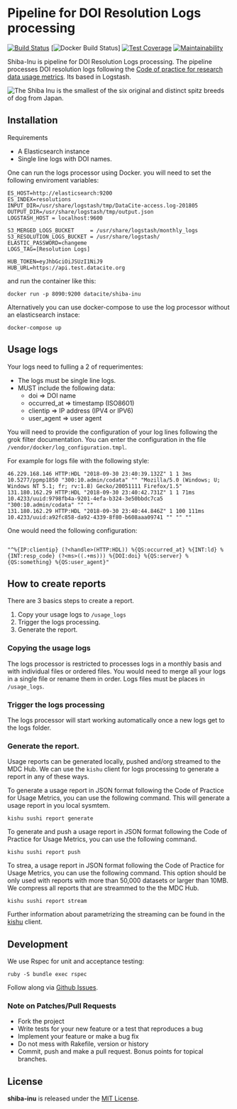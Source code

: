 # Pipeline for DOI Resolution Logs processing

[![Build Status](https://travis-ci.org/datacite/shiba-inu.svg?branch=master)](https://travis-ci.org/datacite/shiba-inu) 
[![Docker Build Status](https://img.shields.io/docker/build/datacite/shiba-inu.svg)]
[![Test Coverage](https://api.codeclimate.com/v1/badges/107d556dafb28c85d261/test_coverage)](https://codeclimate.com/github/datacite/shiba-inu/test_coverage)
[![Maintainability](https://api.codeclimate.com/v1/badges/107d556dafb28c85d261/maintainability)](https://codeclimate.com/github/datacite/shiba-inu/maintainability)

Shiba-Inu is pipeline for DOI Resolution Logs processing. The pipeline processes DOI resolution logs following the [Code of practice for research data usage metrics](https://doi.org/10.7287/peerj.preprints.26505v1). Its based in Logstash.


![The Shiba Inu is the smallest of the six original and distinct spitz breeds of dog from Japan.](https://i.imgur.com/ueW0Leo.jpg)


## Installation

Requirements

- A Elasticsearch instance
- Single line logs with DOI names.


One can run the logs processor using Docker. you will need to set the following enviroment variables:

```
ES_HOST=http://elasticsearch:9200
ES_INDEX=resolutions
INPUT_DIR=/usr/share/logstash/tmp/DataCite-access.log-201805
OUTPUT_DIR=/usr/share/logstash/tmp/output.json
LOGSTASH_HOST = localhost:9600

S3_MERGED_LOGS_BUCKET     = /usr/share/logstash/monthly_logs
S3_RESOLUTION_LOGS_BUCKET = /usr/share/logstash/
ELASTIC_PASSWORD=changeme
LOGS_TAG=[Resolution Logs]

HUB_TOKEN=eyJhbGciOiJSUzI1NiJ9
HUB_URL=https://api.test.datacite.org
```


and run the container like this:

```
docker run -p 8090:9200 datacite/shiba-inu
```

Alternatively you can use docker-compose to use the log processor without an elasticsearch instace:


```
docker-compose up
```

## Usage logs

Your logs need to fulling a 2 of requerimentes:

- The logs must be single line logs.
- MUST include the following data:
  - doi => DOI name
  - occurred_at => timestamp (ISO8601)
  - clientip => IP address (IPV4 or IPV6)
  - user_agent => user agent


You will need to provide the configuration of your log lines following the grok filter documentation. You can enter the configuration in the file `/vendor/docker/log_configuration.tmpl`. 

For example for logs file with the following style:

```text
46.229.168.146 HTTP:HDL "2018-09-30 23:40:39.132Z" 1 1 3ms 10.5277/ppmp1850 "300:10.admin/codata" "" "Mozilla/5.0 (Windows; U; Windows NT 5.1; fr; rv:1.8) Gecko/20051111 Firefox/1.5"
131.180.162.29 HTTP:HDL "2018-09-30 23:40:42.731Z" 1 1 71ms 10.4233/uuid:9798fb4a-9201-4efa-b324-3e50bbdc7ca5 "300:10.admin/codata" "" ""
131.180.162.29 HTTP:HDL "2018-09-30 23:40:44.846Z" 1 100 111ms 10.4233/uuid:a92fc858-da92-4339-8f80-b608aaa09741 "" "" ""

```
One would need the following configuration:

```logstash

"^%{IP:clientip} (?<handle>(HTTP:HDL)) %{QS:occurred_at} %{INT:ld} %{INT:resp_code} (?<ms>((.+ms))) %{DOI:doi} %{QS:server} %{QS:something} %{QS:user_agent}"

```

## How to create reports

There are 3 basics steps to create a report.

1. Copy your usage logs to `/usage_logs`
2. Trigger the logs processing.
3. Generate the report.


### Copying the usage logs

The logs processor is restricted to processes logs in a monthly basis and with individual files or ordered files. You would need to merge all your logs in a single file or rename them in order. Logs files must be places in `/usage_logs`.


### Trigger the logs processing

The logs processor will start working automatically once a new logs get to the logs folder.

### Generate the report.

Usage reports can be generated locally, pushed and/org streamed to the MDC Hub. We can use the `kishu` client for logs processing to generate a report in any of these ways.

To generate a usage report in JSON format following the Code of Practice for Usage Metrics, you can use the following command. This will generate a usage report in you local sysmtem.

```shell
kishu sushi report generate
```

To generate and push a usage report in JSON format following the Code of Practice for Usage Metrics, you can use the following command. 

```shell
kishu sushi report push
```

To strea, a usage report in JSON format following the Code of Practice for Usage Metrics, you can use the following command. This option should be only used with reports with more than 50,000 datasets or larger than 10MB. We compress all reports that are streammed to the the MDC Hub.

```shell
kishu sushi report stream
```

Further information about parametrizing the streaming can be found in the [kishu]("https://github.com/datacite/kishu") client.


## Development

We use Rspec for unit and acceptance testing:

```
ruby -S bundle exec rspec
```

Follow along via [Github Issues](https://github.com/datacite/shiba-inu/issues).

### Note on Patches/Pull Requests

* Fork the project
* Write tests for your new feature or a test that reproduces a bug
* Implement your feature or make a bug fix
* Do not mess with Rakefile, version or history
* Commit, push and make a pull request. Bonus points for topical branches.

## License
**shiba-inu** is released under the [MIT License](https://github.com/datacite/shiba-inu/blob/master/LICENSE).
